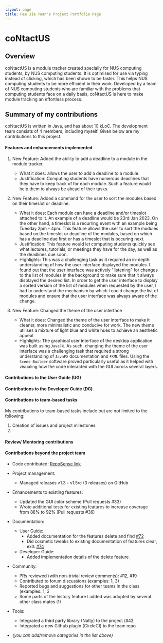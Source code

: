 ```yaml
---
layout: page
title: Hee Jia Yuan's Project Portfolio Page
---
```

# coNtactUS 

## Overview
coNtactUS is a module tracker created specially for NUS computing students, by NUS computing students. It is optimised for use via typing 
instead of clicking, which has been shown to be faster. This helps NUS computing students to be more efficient in their work. Developed by a team of NUS computing students who are familiar with the problems that computing students face on a daily basis, coNtactUS is here to make module tracking an effortless process.

## Summary of my contributions
coNtactUS is written in Java, and has about 10 kLoC. The development team consists of 4 members, including myself. Given below are my contributions to this project.

#### Features and enhancements implemented
1. New Feature: Added the ability to add a deadline to a module in the module tracker.
   * What it does: allows the user to add a deadline to a module. 
   * Justification: Computing students have numerous deadlines that they have to keep track of for each module. Such a feature would help them to always be ahead of their tasks.
 
2. New Feature: Added a command for the user to sort the modules based on their timeslot or deadline.
   * What it does: Each module can have a deadline and/or timeslot attached to it. An example of a deadline would be 23rd Jan 2023. On the other hand, a timeslot is a recurring event with an example being Tuesday 2pm - 4pm. This feature allows the user to sort the modules based on the timeslot or deadline of the modules, based on which has a deadline due first or has a timeslot that is occuring next. 
   * Justification: This feature would let computing students quickly see what lectures, tutorials, or meetings they have for the day, as well as the deadlines due soon.
   * Highlights: This was a challenging task as it required an in-depth understanding of how the user interface displayed the modules. I found out that the user interface was actively "listening" for changes to the list of modules in the background to make sure that it always displayed the desired list. In order to get the user interface to display a sorted version of the list of modules when requested by the user, I had to understand the mechanism by which I could change the list of modules and ensure that the user interface was always aware of the change. 
  
3. New Feature: Changed the theme of the user interface 
   * What it does: Changed the theme of the user interface to make it cleaner, more minimalistic and conducive for work. The new theme utilises a mixture of light blue and white hues to achieve an aesthetic appeal. 
   * Highlights: The graphical user interface of the desktop application was built using `JavaFX`. As such, changing the theme of the user interface was a challenging task that required a strong understanding of `JavaFX` documentation and `FXML` files. Using the `Scene Builder` software proved particularly useful as it helped with visualing how the code interacted with the GUI across several layers. 
 
#### Contributions to the User Guide (UG) 

#### Contributions to the Developer Guide (DG) 

#### Contributions to team-based tasks
My contributions to team-based tasks include but are not limited to the following: 
1. Creation of issues and project milestones
2. 

#### Review/ Mentoring contributions 

#### Contributions beyond the project team


* Code contributed: [RepoSense link](https://nus-cs2103-ay2223s2.github.io/tp-dashboard/?search=jayhee3&breakdown=true)

* Project management:
  * Managed releases v1.3 - v1.5rc (3 releases) on GitHub

* Enhancements to existing features:
  * Updated the GUI color scheme (Pull requests \#33)
  * Wrote additional tests for existing features to increase coverage from 88% to 92% (Pull requests \#36)

* Documentation:
  * User Guide:
    * Added documentation for the features delete and find [\#72]()
    * Did cosmetic tweaks to existing documentation of features clear, exit: [\#74]()
  * Developer Guide:
    * Added implementation details of the delete feature.

* Community:
  * PRs reviewed (with non-trivial review comments): \#12, \#19
  * Contributed to forum discussions (examples: 1, 3)
  * Reported bugs and suggestions for other teams in the class (examples: 1, 3
  * Some parts of the history feature I added was adopted by several other class mates (1)

* Tools:
  * Integrated a third party library (Natty) to the project (\#42
  * Integrated a new Github plugin (CircleCI) to the team repo

* _{you can add/remove categories in the list above}_
